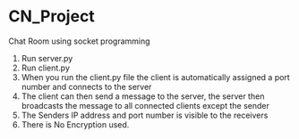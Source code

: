 # CN_Project
 
Chat Room using socket programming

1) Run server.py
2) Run client.py
3) When you run the client.py file the client is automatically assigned a port number and connects to the server
4) The client can then send a message to the server, the server then broadcasts the message to all connected clients except the sender
5) The Senders IP address and port number is visible to the receivers
6) There is No Encryption used.
